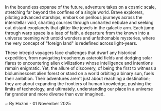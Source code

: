 
In the boundless expanse of the future, adventure takes on a cosmic scale, stretching far beyond the confines of a single world. Brave explorers, piloting advanced starships, embark on perilous journeys across the interstellar void, charting courses through uncharted nebulae and seeking out distant exoplanets that glitter like jewels in the galactic arm. Each jump through warp space is a leap of faith, a departure from the known into a universe teeming with untold wonders and unfathomable mysteries, where the very concept of "foreign land" is redefined across light-years.

These intrepid voyagers face challenges that dwarf any historical expedition, from navigating treacherous asteroid fields and dodging solar flares to encountering alien civilizations whose intelligence and intentions remain enigmatic. Yet, the allure of discovery, of being the first to witness a bioluminescent alien forest or stand on a world orbiting a binary sun, fuels their ambition. Their adventures aren't just about reaching a destination; they are about expanding the frontiers of human knowledge, pushing the limits of technology, and ultimately, understanding our place in a universe far grander and more diverse than ever imagined.

~ By Hozmi - 01 November 2025
